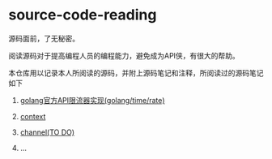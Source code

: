 source-code-reading
===========================

源码面前，了无秘密。

阅读源码对于提高编程人员的编程能力，避免成为API侠，有很大的帮助。

本仓库用以记录本人所阅读的源码，并附上源码笔记和注释，所阅读过的源码笔记如下

1. [golang官方API限流器实现(golang/time/rate)](ratelimit/阅读笔记.md)

2. [context](context/阅读笔记.md)

3. [channel(TO DO)](...)

4. ...